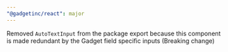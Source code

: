 ```yaml
---
"@gadgetinc/react": major
---
```


Removed `AutoTextInput` from the package export because this component is made redundant by the Gadget field specific inputs (Breaking change)

